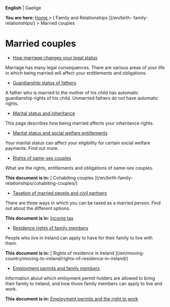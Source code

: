 **English** |  Gaeilge 

**You are here:** [ Home ](/en/) > [ Family and Relationships ](/en/birth-
family-relationships/) > Married couples

#  Married couples

  * [ How marriage changes your legal status ](/en/birth-family-relationships/married-couples/how-marriage-changes-your-legal-status/)

Marriage has many legal consequences. There are various areas of your life in
which being married will affect your entitlements and obligations.

  * [ Guardianship status of fathers ](/en/birth-family-relationships/married-couples/guardianship-status-of-fathers/)

A father who is married to the mother of his child has automatic guardianship
rights of his child. Unmarried fathers do not have automatic rights.

  * [ Marital status and inheritance ](/en/birth-family-relationships/married-couples/marital-status-and-inheritance/)

This page describes how being married affects your inheritance rights.

  * [ Marital status and social welfare entitlements ](/en/birth-family-relationships/married-couples/marital-status-and-social-welfare-entitlements/)

Your marital status can affect your eligibility for certain social welfare
payments. Find out more.

  * [ Rights of same-sex couples ](/en/birth-family-relationships/cohabiting-couples/rights-of-same-sex-couples/)

What are the rights, entitlements and obligations of same-sex couples.

**This document is in:** [ Cohabiting couples ](/en/birth-family-
relationships/cohabiting-couples/)

  * [ Taxation of married people and civil partners ](/en/money-and-tax/tax/income-tax/taxation-of-married-people/)

There are three ways in which you can be taxed as a married person. Find out
about the different options.

**This document is in:** [ Income tax ](/en/money-and-tax/tax/income-tax/)

  * [ Residence rights of family members ](/en/moving-country/moving-to-ireland/rights-of-residence-in-ireland/residence-rights-of-family-members/)

People who live in Ireland can apply to have for their family to live with
them.

**This document is in:** [ Rights of residence in Ireland ](/en/moving-
country/moving-to-ireland/rights-of-residence-in-ireland/)

  * [ Employment permits and family members ](/en/moving-country/working-in-ireland/employment-permits/spousal-work-permit-scheme/)

Information about which emloyment permit holders are allowed to bring their
family to Ireland, and how those family members can apply to live and work.

**This document is in:** [ Employment permits and the right to work
](/en/moving-country/working-in-ireland/employment-permits/)

